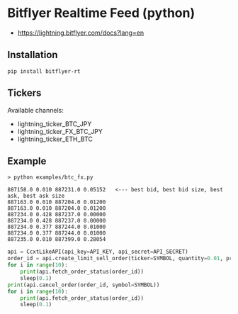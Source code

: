 # Bitflyer Realtime Feed (python)

- https://lightning.bitflyer.com/docs?lang=en

## Installation
```
pip install bitflyer-rt
```

## Tickers

Available channels:

- lightning_ticker_BTC_JPY
- lightning_ticker_FX_BTC_JPY
- lightning_ticker_ETH_BTC

## Example

```
> python examples/btc_fx.py

887158.0 0.010 887231.0 0.05152   <--- best bid, best bid size, best ask, best ask size
887163.0 0.010 887204.0 0.01200
887163.0 0.010 887204.0 0.01200
887234.0 0.428 887237.0 0.00000
887234.0 0.428 887237.0 0.00000
887234.0 0.377 887244.0 0.01000
887234.0 0.377 887244.0 0.01000
887235.0 0.010 887399.0 0.28054
```

```python
api = CcxtLikeAPI(api_key=API_KEY, api_secret=API_SECRET)
order_id = api.create_limit_sell_order(ticker=SYMBOL, quantity=0.01, price=950_000)['child_order_acceptance_id']
for i in range(10):
    print(api.fetch_order_status(order_id))
    sleep(0.1)
print(api.cancel_order(order_id, symbol=SYMBOL))
for i in range(10):
    print(api.fetch_order_status(order_id))
    sleep(0.1)
```
